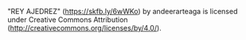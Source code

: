 "REY AJEDREZ" (https://skfb.ly/6wWKo) by andeerarteaga is licensed under Creative Commons Attribution (http://creativecommons.org/licenses/by/4.0/).
